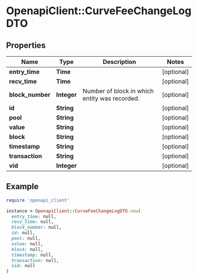 # OpenapiClient::CurveFeeChangeLogDTO

## Properties

| Name | Type | Description | Notes |
| ---- | ---- | ----------- | ----- |
| **entry_time** | **Time** |  | [optional] |
| **recv_time** | **Time** |  | [optional] |
| **block_number** | **Integer** | Number of block in which entity was recorded. | [optional] |
| **id** | **String** |  | [optional] |
| **pool** | **String** |  | [optional] |
| **value** | **String** |  | [optional] |
| **block** | **String** |  | [optional] |
| **timestamp** | **String** |  | [optional] |
| **transaction** | **String** |  | [optional] |
| **vid** | **Integer** |  | [optional] |

## Example

```ruby
require 'openapi_client'

instance = OpenapiClient::CurveFeeChangeLogDTO.new(
  entry_time: null,
  recv_time: null,
  block_number: null,
  id: null,
  pool: null,
  value: null,
  block: null,
  timestamp: null,
  transaction: null,
  vid: null
)
```

